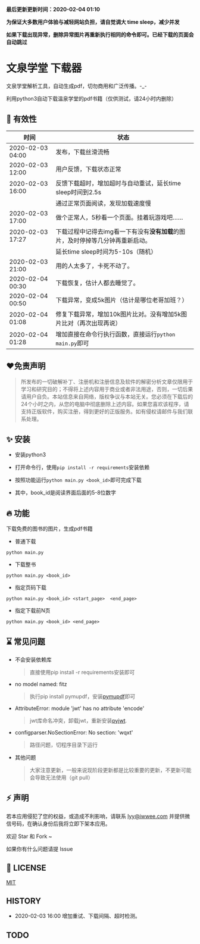 **最后更新更新时间：2020-02-04 01:10**



**为保证大多数用户体验与减轻网站负担，请自觉调大 time sleep，减少并发**



**如果下载出现异常，删除异常图片再重新执行相同的命令即可。已经下载的页面会自动跳过**



# 文泉学堂 下载器

文泉学堂解析工具，自动生成pdf，切勿商用和广泛传播。-\_-

利用python3自动下载温泉学堂的pdf书籍（仅供测试，请24小时内删除）

## 🌙 有效性

| 时间             | 状态                                                         |
| ---------------- | ------------------------------------------------------------ |
| 2020-02-03 04:00 | 发布，下载丝滑流畅                                           |
| 2020-02-03 12:00 | 用户反馈，下载状态正常                                       |
| 2020-02-03 16:00 | 反馈下载超时，增加超时与自动重试，延长time sleep时间到2.5s   |
|                  | 通过正常页面阅读，发现加载速度慢                             |
| 2020-02-03 17:00 | 做个正常人，5秒看一个页面。挂着玩游戏吧……                    |
| 2020-02-03 17:27 | 下载过程中记得去img看一下有没有**没有加载**的图片，及时停掉等几分钟再重新启动。 |
|                  | 延长time sleep时间为5-10s（随机）                            |
| 2020-02-03 21:00 | 用的人太多了，卡死不动了。                                   |
| 2020-02-04 00:30 | 下载恢复，估计人都去睡觉了。                                 |
| 2020-02-04 00:50 | 下载异常，变成5k图片（估计是哪位老哥加班？）                 |
| 2020-02-04 01:08 | 修复下载异常，增加10k图片比对。没有增加5k图片比对（再次出现再说） |
| 2020-02-04 01:28 | 增加直接在命令行执行函数，直接运行`python main.py`即可       |



## ❤免责声明

> 所发布的一切破解补丁、注册机和注册信息及软件的解密分析文章仅限用于学习和研究目的；不得将上述内容用于商业或者非法用途，否则，一切后果请用户自负。本站信息来自网络，版权争议与本站无关。您必须在下载后的24个小时之内，从您的电脑中彻底删除上述内容。如果您喜欢该程序，请支持正版软件，购买注册，得到更好的正版服务。如有侵权请邮件与我们联系处理。



## ✨ 安装

- 安装python3

- 打开命令行，使用`pip install -r requirements`安装依赖

- 按照功能运行`python main.py <book_id>`即可完成下载

- 其中，book_id是阅读界面后面的5-8位数字

  

## 🔥 功能

下载免费的图书的图片，生成pdf书籍

- 普通下载

```
python main.py
```

- 下载整书

```ssh
python main.py <book_id>
```

- 指定页码下载
```ssh
python main.py <book_id> <start_page>  <end_page>
```

- 指定下载前N页
```ssh
python main.py <book_id> <end_page>
```



## ⌛️ 常见问题

- 不会安装依赖库

  > 直接使用pip install -r requirements安装即可

- no model named: fitz

  > 执行pip install pymupdf，安装[pymupdf](https://pymupdf.readthedocs.io/en/latest/)即可

- AttributeError: module 'jwt' has no attribute 'encode'

  > jwt库命名冲突，卸载jwt，重新安装[pyjwt](https://pyjwt.readthedocs.io/en/latest/).
  
- configparser.NoSectionError: No section: 'wqxt'

  > 路径问题，切程序目录下运行

- 其他问题

  > 大家注意更新，一般来说现阶段更新都是比较重要的更新，不更新可能会导致无法使用（git pull）

## ⚡ 声明

若本应用侵犯了您的权益，或造成不利影响，请联系 lyy@iwwee.com 并提供微信号码，在确认身份后我将立即下架本应用。

欢迎 Star 和 Fork ~

如果你有什么问题请提 Issue



## 📃 LICENSE

[MIT](https://opensource.org/licenses/mit-license.php)



## HISTORY

- 2020-02-03 16:00 增加重试、下载间隔、超时检测。



## TODO

